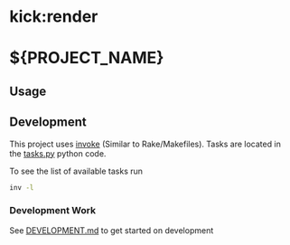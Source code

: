 # kick:render
# ${PROJECT_NAME}

## Usage

## Development

This project uses [invoke](http://www.pyinvoke.org/) (Similar to Rake/Makefiles).
Tasks are located in the [tasks.py](./tasks.py) python code.

To see the list of available tasks run
```bash
inv -l
```

### Development Work

See [DEVELOPMENT.md](DEVELOPMENT.md) to get started on development

